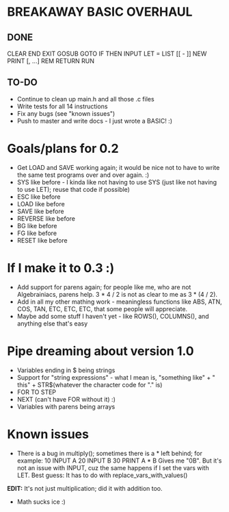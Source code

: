 # BREAKAWAY BASIC OVERHAUL

## DONE

CLEAR
END
EXIT
GOSUB <expression>
GOTO <expression>
IF <conditions> THEN <number or statement>
INPUT <variable>
LET <variable> = <expression>
LIST [<number>[ - <number>]]
NEW
PRINT <expression>[, <expression>...]
REM <comment>
RETURN
RUN

## TO-DO

* Continue to clean up main.h and all those .c files
* Write tests for all 14 instructions
* Fix any bugs (see "known issues")
* Push to master and write docs - I just wrote a BASIC! :)

# Goals/plans for 0.2

* Get LOAD and SAVE working again; it would be nice not to have to write the same test programs over and over again.  :)
* SYS <string> like before - I kinda like not having to use SYS (just like not having to use LET); reuse that code if possible)
* ESC <string> like before
* LOAD <string> like before
* SAVE <string> like before
* REVERSE like before
* BG like before
* FG like before
* RESET like before

# If I make it to 0.3 :)

* Add support for parens again; for people like me, who are not Algebrainiacs, parens help.  3 * 4 / 2 is not as clear to me as 3 * (4 / 2).
* Add in all my other mathing work - meaningless functions like ABS, ATN, COS, TAN, ETC, ETC, ETC, that some people will appreciate.
* Maybe add some stuff I haven't yet - like  ROWS(), COLUMNS(), and anything else that's easy

# Pipe dreaming about version 1.0

* Variables ending in $ being strings
* Support for "string expressions" - what I mean is, "something like" + " this" + STR$(whatever the character code for "." is)
* FOR <expr> TO <expr> STEP <expression>
* NEXT (can't have FOR without it) :)
* Variables with parens being arrays

# Known issues

* There is a bug in multiply(); sometimes there is a * left behind; for example:
	10 INPUT A
	20 INPUT B
	30 PRINT A * B
Gives me "0B".  But it's not an issue with INPUT, cuz the same happens if I set the vars with LET.  Best guess: It has to do with replace_vars_with_values()

**EDIT:** It's not just multiplication; did it with addition too.


* Math sucks ice :)
